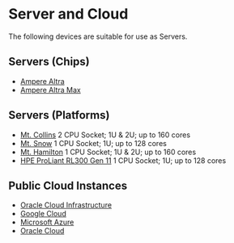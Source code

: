 # Server and Cloud

The following devices are suitable for use as Servers.

## Servers (Chips)
- [Ampere Altra](/boards/Ampere/AmpereAltra.md)
- [Ampere Altra Max](/boards/Ampere/AmpereAltraMax.md)

## Servers (Platforms)
- [Mt. Collins](https://amperecomputing.com/reference-platforms/ampere-altra-platforms-for-modern-compute) 2 CPU Socket; 1U & 2U; up to 160 cores
- [Mt. Snow](https://amperecomputing.com/reference-platforms/ampere-altra-platforms-for-modern-compute#:~:text=Foxconn-,Gigabyte,-Supermicro) 1 CPU Socket; 1U; up to 128 cores
- [Mt. Hamilton](https://amperecomputing.com/reference-platforms/ampere-altra-platforms-for-modern-compute#:~:text=Gigabyte-,Supermicro,-WiWynn) 1 CPU Socket; 1U & 2U; up to 160 cores
- [HPE ProLiant RL300 Gen 11](https://amperecomputing.com/reference-platforms/ampere-altra-platforms-for-modern-compute#:~:text=WiWynn-,HPE,-Mt.%20Hamilton) 1 CPU Socket; 1U; up to 128 cores

## Public Cloud Instances
- [Oracle Cloud Infrastructure](https://www.oracle.com/cloud/compute/arm/)
- [Google Cloud](https://cloud.google.com/compute/docs/instances/create-arm-vm-instance#t2afreetrial)
- [Microsoft Azure](https://azure.microsoft.com/en-us/free/)
- [Oracle Cloud](https://docs.oracle.com/en-us/iaas/Content/Compute/References/arm.htm#start-for-free)
